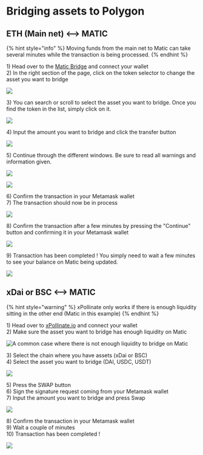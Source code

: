 # Bridging assets to Polygon

## ETH (Main net) <--> MATIC

{% hint style="info" %}
Moving funds from the main net to Matic can take several minutes while the transaction is being processed.
{% endhint %}

1\) Head over to the [Matic Bridge](https://wallet.matic.network/bridge/) and connect your wallet\
2\) In the right section of the page, click on the token selector to change the asset you want to bridge

![](../../.gitbook/assets/maticb1.png)

3\) You can search or scroll to select the asset you want to bridge. Once you find the token in the list, simply click on it.

![](../../.gitbook/assets/maticb2.png)

4\) Input the amount you want to bridge and click the transfer button

![](../../.gitbook/assets/maticb4.png)

5\) Continue through the different windows. Be sure to read all warnings and information given.&#x20;

![](../../.gitbook/assets/maticb5.png)

![](../../.gitbook/assets/maticb6.png)

6\) Confirm the transaction in your Metamask wallet\
7\) The transaction should now be in process

![](../../.gitbook/assets/maticb7.png)

8\) Confirm the transaction after a few minutes by pressing the "Continue" button and confirming it in your Metamask wallet

![](../../.gitbook/assets/maticb8.png)

9\) Transaction has been completed ! You simply need to wait a few minutes to see your balance on Matic being updated.

![](../../.gitbook/assets/maticb9.png)

## xDai or BSC <--> MATIC

{% hint style="warning" %}
xPollinate only works if there is enough liquidity sitting in the other end (Matic in this example)
{% endhint %}

1\) Head over to [xPollinate.io](https://www.xpollinate.io/) and connect your wallet\
2\) Make sure the asset you want to bridge has enough liquidity on Matic

![A common case where there is not enough liquidity to bridge on Matic](../../.gitbook/assets/xPollinate2.png)

3\) Select the chain where you have assets (xDai or BSC)\
4\) Select the asset you want to bridge (DAI, USDC, USDT)

![](../../.gitbook/assets/xPollinate1.png)

5\) Press the SWAP button\
6\) Sign the signature request coming from your Metamask wallet\
7\) Input the amount you want to bridge and press Swap

![](../../.gitbook/assets/xPollinate3.png)

8\) Confirm the transaction in your Metamask wallet\
9\) Wait a couple of minutes \
10\) Transaction has been completed !

![](../../.gitbook/assets/xPollinate4.png)
